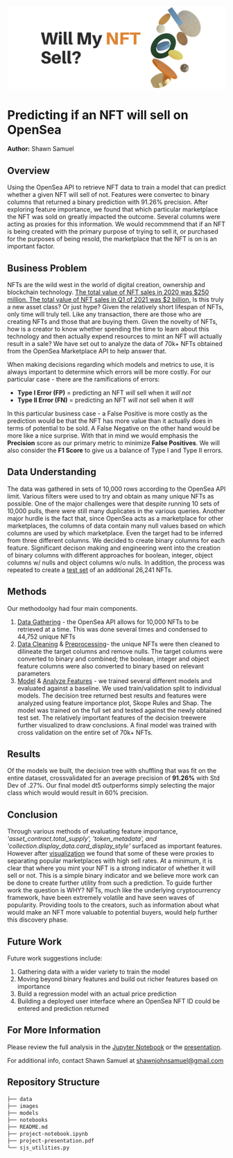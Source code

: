 ![NFT Sale Prediction](images/0_banner.png)
# Predicting if an NFT will sell on OpenSea
**Author:** Shawn Samuel

## Overview

Using the OpenSea API to retrieve NFT data to train a model that can predict whether a given NFT will sell of not. Features were convertec to binary columns that returned a binary prediction with 91.26% precision. After exploring feature importance, we found that which particular marketplace the NFT was sold on greatly impacted the outcome. Several columns were acting as proxies for this information. We would recommmend that if an NFT is being created with the primary purpose of trying to sell it, or purchased for the purposes of being resold, the marketplace that the NFT is on is an important factor. 

## Business Problem

NFTs are the wild west in the world of digital creation, ownership and blockchain technology. [The total value of NFT sales in 2020 was $250 million. The total value of NFT sales in Q1 of 2021 was $2 billion.](https://www.cloudwards.net/nft-statistics/#Sources) Is this truly a new asset class? Or just hype? Given the relatively short lifespan of NFTs, only time will truly tell. Like any transaction, there are those who are creating NFTs and those that are buying them. Given the novelty of NFTs, how is a creator to know whether spending the time to learn about this technology and then actually expend resources to mint an NFT will actually result in a sale? We have set out to analyze the data of 70k+ NFTs obtained from the OpenSea Marketplace API to help answer that.

When making decisions regarding which models and metrics to use, it is always important to determine which errors will be more costly. For our particular case - there are the ramifications of errors:  
- **Type I Error (FP)** = predicting an NFT *will* sell when it *will not*  
- **Type II Error (FN)** = predicting an NFT *will not* sell when it *will*  

In this particular business case - a False Positive is more costly as the prediction would be that the NFT has more value than it actually does in terms of potential to be sold. A False Negative on the other hand would be more like a nice surprise. With that in mind we would emphasis the **Precision** score as our primary metric to minimize **False Positives**. We will also consider the **F1 Score** to give us a balance of Type I and Type II errors.

## Data Understanding

The data was gathered in sets of 10,000 rows according to the OpenSea API limit. Various filters were used to try and obtain as many unique NFTs as possible. One of the major challenges were that despite running 10 sets of 10,000 pulls, there were still many duplicates in the various queries. Another major hurdle is the fact that, since OpenSea acts as a marketplace for other marketplaces, the columns of data contain many null values based on which columns are used by which marketplace. Even the target had to be inferred from three different columns. We decided to create binary columns for each feature. Significant decison making and engineering went into the creation of binary columns with different approaches for boolean, integer, object columns w/ nulls and object columns w/o nulls. In addition, the process was repeated to create a [test set](notebooks/new_test_data) of an additional 26,241 NFTs.

## Methods

Our methodoolgy had four main components. 

1. [Data Gathering](notebooks/1_data_gather.ipynb) - the OpenSea API allows for 10,000 NFTs to be retrieved at a time. This was done several times and condensed to 44,752 unique NFTs
2. [Data Cleaning](notebooks/2_cleaning.ipynb) & [Preprocessing](notebooks/3_preprocessing.ipynb)- the unique NFTs were then cleaned to dilineate the target columns and remove nulls. The target columns were converted to binary and combined; the boolean, integer and object feature columns were also converted to binary based on relevant parameters
3. [Model](project-notebook) & [Analyze Features](notebooks/5_visualizations) - we trained several different models and evaluated against a baseline. We used train/validation split to individual models. The decision tree returned best results and features were analyzed using feature importance plot, Skope Rules and Shap. The model was trained on the full set and tested against the newly obtained test set. The relatively important features of the decision treewere further visualized to draw conclusions. A final model was trained with cross validation on the entire set of 70k+ NFTs.
   
## Results

Of the models we built, the decision tree with shuffling that was fit on the entire dataset, crossvalidated for an average precision of **91.26%** with Std Dev of .27%. Our final model dt5 outperforms simply selecting the major class which would would result in 60% precision.

## Conclusion

Through various methods of evaluating feature importance, *'asset_contract.total_supply', 'token_metadata', and 'collection.display_data.card_display_style'* surfaced as important features. However after [visualization](notebooks/5_visualizations.ipynb) we found that some of these were proxies to separating popular marketplaces with high sell rates. At a minimum, it is clear that where you mint your NFT is a strong indicator of whether it will sell or not. This is a simple binary indicator and we believe more work can be done to create further utility from such a prediction. To guide further work the question is WHY? NFTs, much like the underlying cryptocurrency framework, have been extremely volatile and have seen waves of popularity. Providing tools to the creators, such as information about what would make an NFT more valuable to potential buyers, would help further this discovery phase.

## Future Work

Future work suggestions include:

1. Gathering data with a wider variety to train the model
2. Moving beyond binary features and build out richer features based on importance 
3. Build a regression model with an actual price prediction
4. Building a deployed user interface where an OpenSea NFT ID could be entered and prediction returned

## For More Information

Please review the full analysis in the [Jupyter Notebook](project-notebook.ipynb) or the [presentation](project-presentation.pdf).

For additional info, contact Shawn Samuel at [shawnjohnsamuel@gmail.com](mailto:shawnjohnsamuel@gmail.com)

## Repository Structure

```
├── data
├── images
├── models
├── notebooks
├── README.md
├── project-notebook.ipynb
├── project-presentation.pdf
└── sjs_utilities.py 
```
